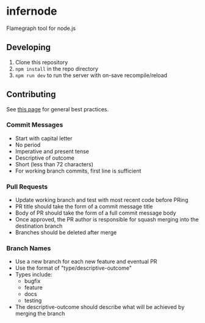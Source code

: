 # infernode

Flamegraph tool for node.js

## Developing

1. Clone this repository
1. `npm install` in the repo directory
1. `npm run dev` to run the server with on-save recompile/reload




## Contributing

See [this page](https://www.freecodecamp.org/news/writing-good-commit-messages-a-practical-guide/) for general best practices.

### Commit Messages

- Start with capital letter
- No period
- Imperative and present tense
- Descriptive of outcome
- Short (less than 72 characters)
- For working branch commits, first line is sufficient

### Pull Requests

- Update working branch and test with most recent code before PRing
- PR title should take the form of a commit message title
- Body of PR should take the form of a full commit message body
- Once approved, the PR author is responsible for squash merging into the destination branch
- Branches should be deleted after merge

### Branch Names

- Use a new branch for each new feature and eventual PR
- Use the format of "type/descriptive-outcome"
- Types include:
  - bugfix
  - feature
  - docs
  - testing
- The descriptive-outcome should describe what will be achieved by merging the branch
  